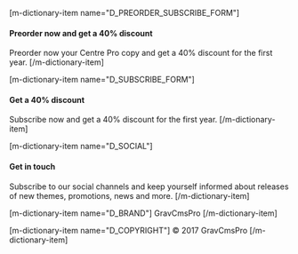 [m-dictionary-item name="D_PREORDER_SUBSCRIBE_FORM"]
#### Preorder now and get a 40% discount
Preorder now your Centre Pro copy and get a 40% discount for the first year.
[/m-dictionary-item]

[m-dictionary-item name="D_SUBSCRIBE_FORM"]
#### Get a 40% discount
Subscribe now and get a 40% discount for the first year.
[/m-dictionary-item]

[m-dictionary-item name="D_SOCIAL"]
#### Get in touch
Subscribe to our social channels and keep yourself informed about releases of new themes, promotions, news and more.
[/m-dictionary-item]

[m-dictionary-item name="D_BRAND"]
GravCmsPro
[/m-dictionary-item]

[m-dictionary-item name="D_COPYRIGHT"]
&copy; 2017 GravCmsPro
[/m-dictionary-item]
